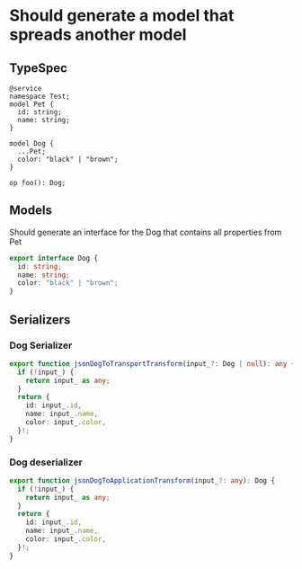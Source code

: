 # Should generate a model that spreads another model

## TypeSpec

```tsp
@service
namespace Test;
model Pet {
  id: string;
  name: string;
}

model Dog {
  ...Pet;
  color: "black" | "brown";
}

op foo(): Dog;
```

## Models

Should generate an interface for the Dog that contains all properties from Pet

```ts src/models/models.ts interface Dog
export interface Dog {
  id: string;
  name: string;
  color: "black" | "brown";
}
```

## Serializers

### Dog Serializer

```ts src/models/internal/serializers.ts function jsonDogToTransportTransform
export function jsonDogToTransportTransform(input_?: Dog | null): any {
  if (!input_) {
    return input_ as any;
  }
  return {
    id: input_.id,
    name: input_.name,
    color: input_.color,
  }!;
}
```

### Dog deserializer

```ts src/models/internal/serializers.ts function jsonDogToApplicationTransform
export function jsonDogToApplicationTransform(input_?: any): Dog {
  if (!input_) {
    return input_ as any;
  }
  return {
    id: input_.id,
    name: input_.name,
    color: input_.color,
  }!;
}
```
